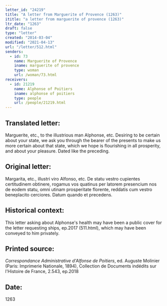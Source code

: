 ```yaml
---
letter_id: "24219"
title: "A letter from Marguerite of Provence (1263)"
ititle: "a letter from marguerite of provence (1263)"
ltr_date: "1263"
draft: false
type: "letter"
created: "2014-03-04"
modified: "2021-04-13"
url: "/letter/512.html"
senders:
  - id: 73
    name: Marguerite of Provence
    iname: marguerite of provence
    type: woman
    url: /woman/73.html
receivers:
  - id: 21219
    name: Alphonse of Poitiers
    iname: alphonse of poitiers
    type: people
    url: /people/21219.html
---
```

<h2> Translated letter:</h2>Marguerite, etc., to the illustrious man Alphonse, etc.
Desiring to be certain about your state, we ask you through the bearer of the presents to make us more certain about that state, which we hope is flourishing in all prosperity, and about your pleasure.
Dated like the preceding.
<h2 class="mt-4"> Original letter:</h2>Margarita, etc., illustri viro Alfonso, etc. De statu vestro cupientes certitudinem obtinere, rogamus vos quatinus per latorem presencium nos de eodem statu, omni utinam prosperitate florente, reddatis cum vestro beneplacito cerciores. Datum quando et precedens.
<h2 class="mt-4"> Historical context:</h2>This letter asking about Alphonse's health may have been a public cover for the letter requesting ships, ep.2017 (511.html), which may have been conveyed to him privately.
<h2 class="mt-4"> Printed source:</h2><p><em>Correspondance Administrative d'Alfonse de Poitiers</em>, ed. Auguste Molinier (Paris: Imprimerie Nationale, 1894), Collection de Documents indédits sur l'Histoire de France, 2.543, ep.2018</p><h2 class="mt-4"> Date:</h2>1263
